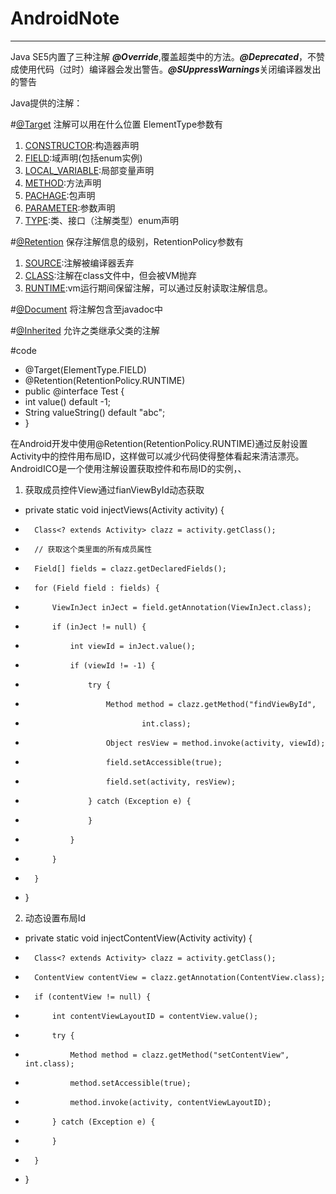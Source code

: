 # AndroidNote
-------------------------------------------------------
Java SE5内置了三种注解 ***@Override***,覆盖超类中的方法。***@Deprecated***，不赞成使用代码（过时）编译器会发出警告。***@SUppressWarnings***关闭编译器发出的警告

Java提供的注解：

#[@Target](https://www.baidu.com/s?ie=utf-8&f=8&rsv_bp=1&rsv_idx=1&tn=baidu&wd=java%20%40Target&oq=java%20%40Target&rsv_pq=d7e76dd70012532e&rsv_t=ed44lwXD7YwG5xq6Od%2BIxWtJHT7KSFwDqCwuB8%2FpIcRtlJwl%2B9yKTMx1YnM&rqlang=cn&rsv_enter=0)
注解可以用在什么位置 ElementType参数有

1. [CONSTRUCTOR](http://www.cnblogs.com/pepcod/archive/2013/02/16/2913474.html):构造器声明
2. [FIELD](http://www.cnblogs.com/pepcod/archive/2013/02/16/2913474.html):域声明(包括enum实例)
3. [LOCAL_VARIABLE](http://www.cnblogs.com/pepcod/archive/2013/02/16/2913474.html):局部变量声明
4. [METHOD](http://www.cnblogs.com/pepcod/archive/2013/02/16/2913474.html):方法声明
5. [PACHAGE](http://www.cnblogs.com/pepcod/archive/2013/02/16/2913474.html):包声明
6. [PARAMETER](http://www.cnblogs.com/pepcod/archive/2013/02/16/2913474.html):参数声明
7. [TYPE](http://www.cnblogs.com/pepcod/archive/2013/02/16/2913474.html):类、接口（注解类型）enum声明

#[@Retention](https://www.baidu.com/s?ie=utf-8&f=8&rsv_bp=1&rsv_idx=1&tn=baidu&wd=java%20%40Retention&oq=java%20%40Target&rsv_pq=aa43bd0d00129216&rsv_t=5dfcBCaSP47xNPW4JhII46PHeLiPrBn1xk2LeNhIR8xCPdtfukM0d6V2Ed0&rqlang=cn&rsv_enter=0&rsv_sug3=8&rsv_sug6=21&rsv_sug1=6&rsv_sug7=100&rsv_n=2&rsv_sug2=0&inputT=591&rsv_sug4=749)
保存注解信息的级别，RetentionPolicy参数有

1. [SOURCE](http://www.cnblogs.com/pepcod/archive/2013/02/16/2913474.html):注解被编译器丢弃
2. [CLASS](http://www.cnblogs.com/pepcod/archive/2013/02/16/2913474.html):注解在class文件中，但会被VM抛弃
3. [RUNTIME](http://www.cnblogs.com/pepcod/archive/2013/02/16/2913474.html):vm运行期间保留注解，可以通过反射读取注解信息。

#[@Document](https://www.baidu.com/s?ie=utf-8&f=8&rsv_bp=1&tn=site888_3_pg&wd=java%20%40Document&oq=java%20%40Document&rsv_pq=dfc9fae00012e7c9&rsv_t=452dMrnEhCsHYYiyHcsISOizhBHgWjVRVOlJwg4irr1SVzYIlTp3Vl5xbjuB8rbBwllE&rqlang=cn&rsv_enter=0)
将注解包含至javadoc中

#[@Inherited](https://www.baidu.com/s?ie=utf-8&f=8&rsv_bp=1&tn=site888_3_pg&wd=java%20%40Inherited&oq=java%20%40Document&rsv_pq=f2167d8b0015ee18&rsv_t=8860BZSyzvjcgH%2BN2SIdRx2LzkzOT8Ua9OXJijitRhfUkixbUuFDkFNeTgJsZVDuxrqB&rqlang=cn&rsv_enter=0&rsv_sug3=18&rsv_sug1=16&rsv_sug7=100&rsv_n=2&rsv_sug2=0&inputT=64143&rsv_sug4=64317)
允许之类继承父类的注解

#code

- @Target(ElementType.FIELD)
- @Retention(RetentionPolicy.RUNTIME)
- public @interface Test {
- int value() default -1;
- String valueString() default "abc";
- }

在Android开发中使用@Retention(RetentionPolicy.RUNTIME)通过反射设置Activity中的控件用布局ID，这样做可以减少代码使得整体看起来清洁漂亮。
AndroidICO是一个使用注解设置获取控件和布局ID的实例，、

1. 获取成员控件View通过fianViewById动态获取

- private static void injectViews(Activity activity) {
- 		Class<? extends Activity> clazz = activity.getClass();
- 		// 获取这个类里面的所有成员属性
- 		Field[] fields = clazz.getDeclaredFields();
- 		for (Field field : fields) {
- 			ViewInJect inJect = field.getAnnotation(ViewInJect.class);
- 			if (inJect != null) {
- 				int viewId = inJect.value();
- 				if (viewId != -1) {
- 					try {
- 						Method method = clazz.getMethod("findViewById",
- 								int.class);
- 						Object resView = method.invoke(activity, viewId);
- 						field.setAccessible(true);
- 						field.set(activity, resView);
- 					} catch (Exception e) {
- 					}
- 				}
- 			}
- 		}
- 	}

2. 动态设置布局Id

- private static void injectContentView(Activity activity) {
- 		Class<? extends Activity> clazz = activity.getClass();
- 		ContentView contentView = clazz.getAnnotation(ContentView.class);
- 		if (contentView != null) {
- 			int contentViewLayoutID = contentView.value();
- 			try {
- 				Method method = clazz.getMethod("setContentView", int.class);
- 				method.setAccessible(true);
- 				method.invoke(activity, contentViewLayoutID);
- 			} catch (Exception e) {
- 			}
- 		}
- 	}

